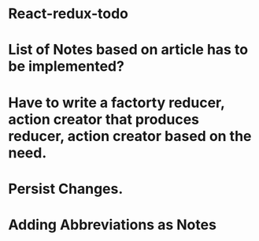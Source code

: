 # React-redux-todo

# List of Notes based on article has to be implemented?

# Have to write a factorty reducer, action creator that produces reducer, action creator based on the need.

# Persist Changes.

# Adding Abbreviations as Notes
